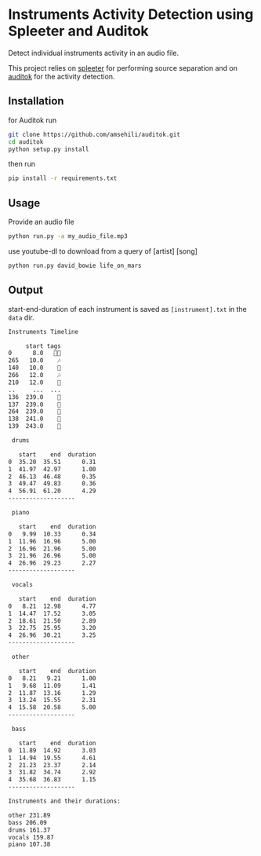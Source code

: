 # Instruments Activity Detection using Spleeter and Auditok

Detect individual instruments activity in an audio file.

This project relies on [spleeter](https://github.com/deezer/spleeter) for performing source separation and on [auditok](https://github.com/amsehili/auditok) for the activity detection.

## Installation

for Auditok run

``` bash
git clone https://github.com/amsehili/auditok.git
cd auditok
python setup.py install
```

then run

``` bash
pip install -r requirements.txt
```

## Usage

Provide an audio file

``` bash
python run.py -a my_audio_file.mp3
```

use youtube-dl to download from a query of [artist] [song]

``` bash
python run.py david_bowie life_on_mars
```

## Output

start-end-duration of each instrument is saved as `[instrument].txt` in the `data` dir.

``` bash
Instruments Timeline

     start tags
0      8.0   🎤🎶
265   10.0    🎶
140   10.0    🎹
266   12.0    🎶
210   12.0    🎸
..     ...  ...
136  239.0    🥁
137  239.0    🥁
264  239.0    🎸
138  241.0    🥁
139  243.0    🥁
```


``` bash
 drums 

   start    end  duration
0  35.20  35.51      0.31
1  41.97  42.97      1.00
2  46.13  46.48      0.35
3  49.47  49.83      0.36
4  56.91  61.20      4.29
-------------------

 piano 

   start    end  duration
0   9.99  10.33      0.34
1  11.96  16.96      5.00
2  16.96  21.96      5.00
3  21.96  26.96      5.00
4  26.96  29.23      2.27
-------------------

 vocals 

   start    end  duration
0   8.21  12.98      4.77
1  14.47  17.52      3.05
2  18.61  21.50      2.89
3  22.75  25.95      3.20
4  26.96  30.21      3.25
-------------------

 other 

   start    end  duration
0   8.21   9.21      1.00
1   9.68  11.09      1.41
2  11.87  13.16      1.29
3  13.24  15.55      2.31
4  15.58  20.58      5.00
-------------------

 bass 

   start    end  duration
0  11.89  14.92      3.03
1  14.94  19.55      4.61
2  21.23  23.37      2.14
3  31.82  34.74      2.92
4  35.68  36.83      1.15
-------------------

Instruments and their durations:

other 231.89
bass 206.09
drums 161.37
vocals 159.87
piano 107.38
```
